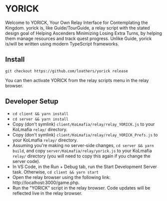 # YORICK

Welcome to YORICK, Your Own Relay Interface for Contemplating the Kingdom. yorick is, like Guide/TourGuide, a relay script with the stated design goal of Helping Ascenders Minimizing Losing Extra Turns, by helping them manage resources and track quest progress. Unlike Guide, yorick is/will be written using modern TypeScript frameworks.

## Install

```
git checkout https://github.com/loathers/yorick release
```

You can then activate YORICK from the relay scripts menu in the relay browser.

## Developer Setup

- `cd client && yarn install`
- `cd server && yarn install`
- Copy (don't symlink) `client/KoLmafia/relay/relay_YORICK.js` to your KoLmafia `relay/` directory.
- Copy (don't symlink) `client/KoLmafia/relay/relay_YORICK_Prefs.js` to your KoLmafia `relay/` directory.
- Assuming you're making no server-side changes, `cd server && yarn build`, and copy `server/KoLmafia/relay/yorick.js` to your KoLmafia `relay/` directory (you will need to copy this again if you change the server code).
- In VS Code, in the Run + Debug tab, run the Start Development Server task. Otherwise, `cd client && yarn start`
- Open the relay browser using the following link: http://localhost:3000/game.php.
- Run the "YORICK" script in the relay browser. Code updates will be reflected live in the relay browser.
